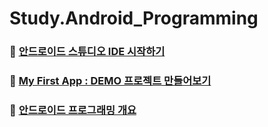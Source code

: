 # Study.Android_Programming

### 📌 [안드로이드 스튜디오 IDE 시작하기](./start_intro)
### 📌 [My First App : DEMO 프로젝트 만들어보기](./MyFirstApp)
### 📌 [안드로이드 프로그래밍 개요](./MyFirstApp/README.md)